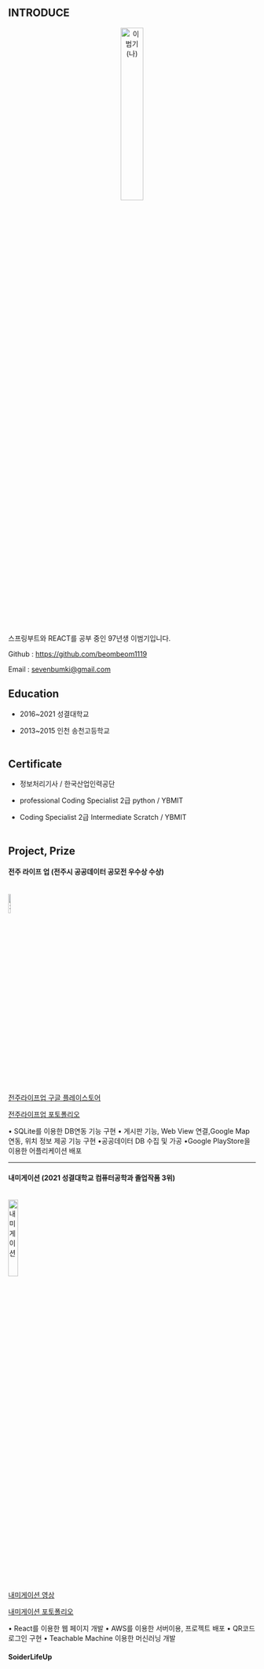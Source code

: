 ## INTRODUCE
<p align="center" style="..."> 
<img src="https://lh3.googleusercontent.com/dWL_rhC6yWgKFf_L4n5OXn8Q4Q9BOsebd2CmB8H6A68DXIXubY72xagtpsowC1HOLxKdjOmz3KH6G7FRReVgH6SC-kkv_iPLBtNNsu2V3QgOgE08XcJbHX4XUTcue7c0PFeELgQjhBF3ATt0mIXv0HuWU3HRxvkfQjx4QpVf916URP_-Un6gpD3U4RapjlhYdw-Xmv3OowA7GLOBB42J54K15M6Jd4F6Q-jtzYw-Kzvgqmw-VKZqucTIZreTF5O8JqbOtVNv1ztU-k988g2DmmKnbmkvH4LAvuna-Cm0Zx-23xQTqIjsSyPM0DKNYmPIC0WR8qrG4fAagp0_DUidU68Zt6Qa0MnrjY03QGfuVRCNrtXuORQ7VwRRBWPntlQFProcXws_fumSj77-TARurhKscJg2ifkXbzysb_1wNUjUs-Sdde3CuCOzI4FpmggLRVZywjN_BFwF6FZvnIQPNoRI4fLfudT5-TjeEQ_wBpK2XV4ICekGm2vsOmoo65NrlLL6Mjmrbw2hezPtG2GIclmGUisP0Q9fKGrYLD3QHnOTvD_4FBiCumuWicBg7QR99HsXBwt5isbYvqeqkUvz-PkaGCAUILMQ6TvbuhEUlxcEWdv6g8K1wi2nWrPZVjO92UqTlDLu_y2VvRIBczX-70_d3KXc1v23R4hmlPsenwUjT-SVBsYP0KJyaQ-XzngKZA0VGjYuHyp6OJ_XwVlSYg=w892-h870-no?authuser=0" width="30%" height="30%" title="px(픽셀) 크기 설정" alt="이범기(나)" align="center"></img>
</p><br/><br/>

스프링부트와 REACT를 공부 중인 97년생 이범기입니다.

Github : https://github.com/beombeom1119

Email : sevenbumki@gmail.com



## Education

* 2016~2021 성결대학교 

* 2013~2015 인천 송천고등학교 <br/><br/>


## Certificate

* 정보처리기사 / 한국산업인력공단

* professional Coding Specialist 2급 python / YBMIT

* Coding Specialist 2급 Intermediate Scratch / YBMIT <br/><br/>

## Project, Prize

#### 전주 라이프 업 (전주시 공공데이터 공모전 우수상 수상)</br></br>

<img src="https://play-lh.googleusercontent.com/rjzg8U6-ZExZDYCNHV8or_afFelgo4bYTswwHq236xN3H3P8djFpfDcseI4AYx1UIA=w240-h480-rw" width="10%" height="10%" title="px(픽셀) 크기 설정" alt="전주 라이프 업" align="center"></img>
</p>

[전주라이프업 구글 플레이스토어](https://play.google.com/store/apps/details?id=com.jeonjulife.jeonjulifeup)

[전주라이프업 포토폴리오](https://drive.google.com/file/d/1pUDFJx8aye0Y8v6Ydrlwg_LEVrKQtiZ-/view?usp=sharing)

• SQLite를 이용한 DB연동 기능 구현
• 게시판 기능, Web View 연결,Google Map 연동, 위치 정보
제공 기능 구현
•공공데이터 DB 수집 및 가공
•Google PlayStore을 이용한 어플리케이션 배포



<hr/>


#### 내미게이션 (2021 성결대학교 컴퓨터공학과 졸업작품 3위)</br></br>

<img src="https://img1.daumcdn.net/thumb/R1280x0/?scode=mtistory2&fname=https%3A%2F%2Fblog.kakaocdn.net%2Fdn%2FQtvxE%2FbtrjddApyd6%2FeIKmKh69XvpbniCQs08gLK%2Fimg.png" width="20%" height="20%" title="px(픽셀) 크기 설정" alt="내미게이션" align="center"></img>
</p>

[내미게이션 영상](https://youtu.be/4XMnau_PSn0)

[내미게이션 포토폴리오](https://drive.google.com/file/d/1K3RL_HeT-AJEmYZIaCQOy6JvhRrSk-r6/view?usp=sharing)

• React를 이용한 웹 페이지 개발
• AWS를 이용한 서버이용, 프로젝트 배포
• QR코드 로그인 구현
• Teachable Machine 이용한 머신러닝 개발

</hr>

#### SoiderLifeUp </br></br>








